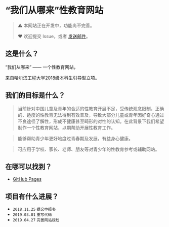 # “我们从哪来”性教育网站

> ⚠ 本网站正在开发中，功能尚不完善。
>
> ❤ 欢迎提交 Issue，或者 [发送邮件](mailto:liangfengning@foxmail.com])。



## 这是什么？

“我们从哪来” —— 一个性教育网站，

来自哈尔滨工程大学2018级本科生引导型立项。



## 我们的目标是什么？

> 当前针对中国儿童及青年的合适的性教育开展不足，受传统观念限制，正确的、适度的性教育无法得到有效普及，导致大部分儿童或青年因好奇心通过不良途径了解性，形成不健康甚至畸形的对性的认知。在此背景下我们希望制作一个性教育网站，以期帮助开展性教育工作。

> 能够帮助青少年更好地度过青春期及发展，有益身心健康。

> 可应用于学校、家长、老师、朋友等对青少年的性教育参考或辅助网站。



## 在哪可以找到？

* [GitHub Pages](https://lifeni.github.io/WhereAreWeFrom) 



## 项目有什么进展？

* ` 2018.11.25 ` ` 提交申报书 `
* ` 2019.03.01 ` ` 重写代码 `
* ` 2019.04.27 ` ` 完善网站规划 `
